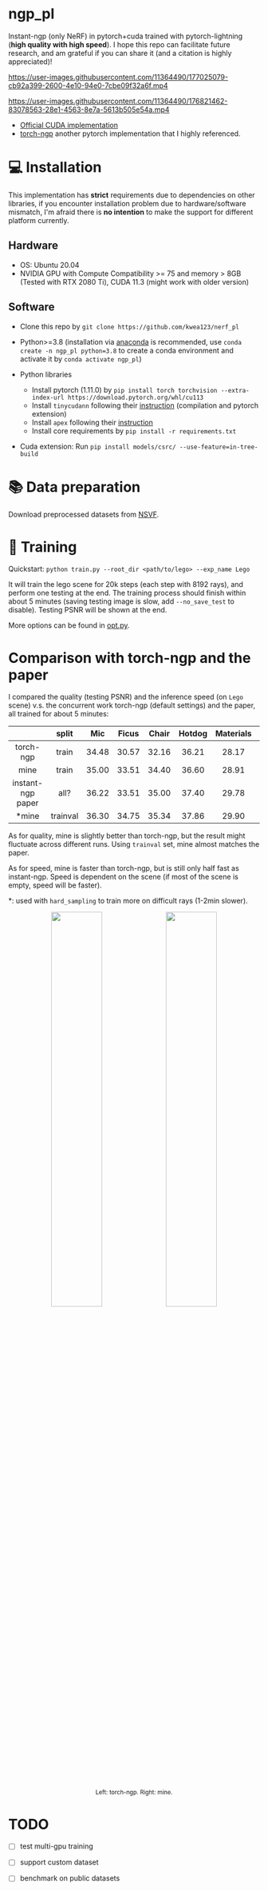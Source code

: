 # ngp_pl
Instant-ngp (only NeRF) in pytorch+cuda trained with pytorch-lightning (**high quality with high speed**). I hope this repo can facilitate future research, and am grateful if you can share it (and a citation is highly appreciated)!

https://user-images.githubusercontent.com/11364490/177025079-cb92a399-2600-4e10-94e0-7cbe09f32a6f.mp4

https://user-images.githubusercontent.com/11364490/176821462-83078563-28e1-4563-8e7a-5613b505e54a.mp4

*  [Official CUDA implementation](https://github.com/NVlabs/instant-ngp/tree/master)
*  [torch-ngp](https://github.com/ashawkey/torch-ngp) another pytorch implementation that I highly referenced.

# :computer: Installation

This implementation has **strict** requirements due to dependencies on other libraries, if you encounter installation problem due to hardware/software mismatch, I'm afraid there is **no intention** to make the support for different platform currently.

## Hardware

* OS: Ubuntu 20.04
* NVIDIA GPU with Compute Compatibility >= 75 and memory > 8GB (Tested with RTX 2080 Ti), CUDA 11.3 (might work with older version)

## Software

* Clone this repo by `git clone https://github.com/kwea123/nerf_pl`
* Python>=3.8 (installation via [anaconda](https://www.anaconda.com/distribution/) is recommended, use `conda create -n ngp_pl python=3.8` to create a conda environment and activate it by `conda activate ngp_pl`)
* Python libraries
    * Install pytorch (1.11.0) by `pip install torch torchvision --extra-index-url https://download.pytorch.org/whl/cu113`
    * Install `tinycudann` following their [instruction](https://github.com/NVlabs/tiny-cuda-nn#requirements) (compilation and pytorch extension)
    * Install `apex` following their [instruction](https://github.com/NVIDIA/apex#linux)
    * Install core requirements by `pip install -r requirements.txt`

* Cuda extension: Run `pip install models/csrc/ --use-feature=in-tree-build`

# :books: Data preparation

Download preprocessed datasets from [NSVF](https://github.com/facebookresearch/NSVF#dataset).

# :key: Training

Quickstart: `python train.py --root_dir <path/to/lego> --exp_name Lego`

It will train the lego scene for 20k steps (each step with 8192 rays), and perform one testing at the end. The training process should finish within about 5 minutes (saving testing image is slow, add `--no_save_test` to disable). Testing PSNR will be shown at the end.

More options can be found in [opt.py](opt.py).

# Comparison with torch-ngp and the paper

I compared the quality (testing PSNR) and the inference speed (on `Lego` scene) v.s. the concurrent work torch-ngp (default settings) and the paper, all trained for about 5 minutes:

|    | split | Mic   | Ficus | Chair | Hotdog | Materials | Drums | Ship  | Lego  | AVG   | FPS | 
| :---:     | :---: | :---: | :---: | :---: | :---:  | :---:     | :---: | :---: | :---: | :---: | :---: |
| torch-ngp | train | 34.48 | 30.57 | 32.16 | 36.21 | 28.17 | 24.04 | 31.18 | 34.88 | 31.46 | 7.8 |
| mine | train | 35.00 | 33.51 | 34.40 | 36.60 | 28.91 | 25.37 | 30.27 | 34.98 | **32.32** | **31** |
| instant-ngp paper | all? | 36.22 | 33.51 | 35.00 | 37.40 | 29.78 | 26.02 | 31.10 | 36.39 | 33.18 | 60 |
| *mine | trainval | 36.30 | 34.75 | 35.34 | 37.86 | 29.90 | 26.37 | 31.16 | 35.86 | **33.44** | 31 |

As for quality, mine is slightly better than torch-ngp, but the result might fluctuate across different runs. Using `trainval` set, mine almost matches the paper.

As for speed, mine is faster than torch-ngp, but is still only half fast as instant-ngp. Speed is dependent on the scene (if most of the scene is empty, speed will be faster).

*: used with `hard_sampling` to train more on difficult rays (1-2min slower).

<p align="center">
  <img src="https://user-images.githubusercontent.com/11364490/176800109-38eb35f3-e145-4a09-8304-1795e3a4e8cd.png", width="45%">
  <img src="https://user-images.githubusercontent.com/11364490/176800106-fead794f-7e70-4459-b99e-82725fe6777e.png", width="45%">
  <br>
  <sup>Left: torch-ngp. Right: mine.</sup>
</p>

# TODO

- [ ] test multi-gpu training

- [ ] support custom dataset

- [ ] benchmark on public datasets